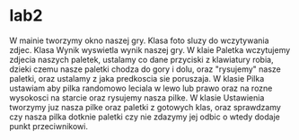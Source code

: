 # lab2
W mainie tworzymy okno naszej gry.
Klasa foto sluzy do wczytywania zdjec.
Klasa Wynik wyswietla wynik naszej gry.
W klaie Paletka wczytujemy zdjecia naszych paletek, ustalamy co dane przyciski z klawiatury robia, dzieki czemu nasze paletki chodza do gory i dolu, oraz "rysujemy" nasze paletki, oraz ustalamy z jaka predkoscia sie poruszaja.
W klasie Pilka ustawiam aby pilka randomowo leciala w lewo lub prawo oraz na rozne wysokosci na starcie oraz rysujemy nasza pilke.
W klasie Ustawienia tworzymy juz nasza pilke oraz paletki z gotowych klas, oraz sprawdzamy czy nasza pilka dotknie paletki czy nie zdazymy jej odbic o wtedy dodaje punkt przeciwnikowi.
